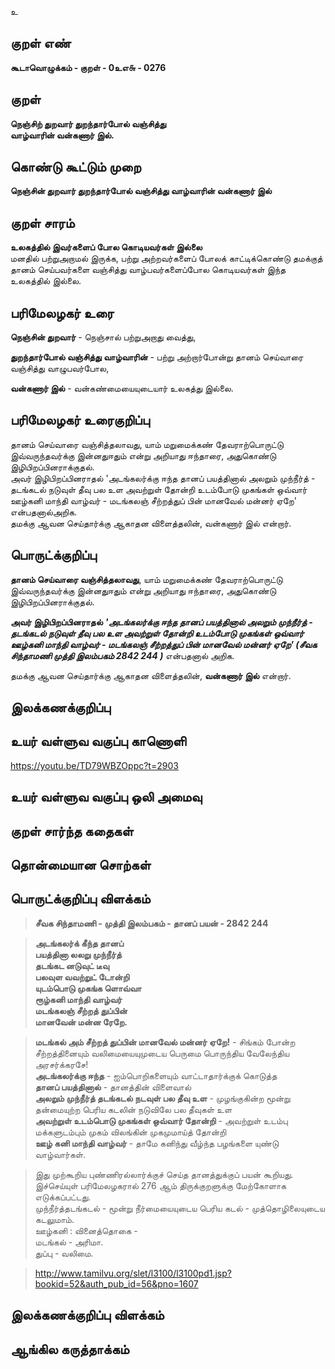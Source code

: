 உ

## குறள் எண் 

**கூடாவொழுக்கம் - குறள் - 0உஎ௬ - 0276**  

## குறள் 

**நெஞ்சிற் துறவார் துறந்தார்போல் வஞ்சித்து  
வாழ்வாரின் வன்கணார் இல்.**

## கொண்டு கூட்டும் முறை

**நெஞ்சின் துறவார் துறந்தார்போல் வஞ்சித்து வாழ்வாரின் வன்கணார் இல்**

## குறள் சாரம் 

**உலகத்தில் இவர்களைப் போல கொடியவர்கள் இல்லை**  
மனதில் பற்றுஅறாமல் இருக்க, பற்று அற்றவர்களைப் போலக் காட்டிக்கொண்டு தமக்குத் தானம் செய்பவர்களை வஞ்சித்து வாழ்பவர்களைப்போல கொடியவர்கள் இந்த உலகத்தில் இல்லை.  

## பரிமேலழகர் உரை

**நெஞ்சின் துறவார்** - நெஞ்சால் பற்றுஅறாது வைத்து,   

**துறந்தார்போல் வஞ்சித்து வாழ்வாரின்** - பற்று அற்றார்போன்று தானம் செய்வாரை வஞ்சித்து வாழுபவர்போல,    

**வன்கணார் இல்** - வன்கண்மையையுடையார் உலகத்து இல்லை. 

## பரிமேலழகர் உரைகுறிப்பு   

தானம் செய்வாரை வஞ்சித்தலாவது, யாம் மறுமைக்கண் தேவராற்பொருட்டு இவ்வருந்தவர்க்கு இன்னதுஈதும் என்று அறியாது ஈந்தாரை, அதுகொண்டு இழிபிறப்பினராக்குதல்.  
அவர் இழிபிறப்பினராதல் 'அடங்கலர்க்கு ஈந்த தானப் பயத்தினால் அலறும் முந்நீர்த் - தடங்கடல் நடுவுள் தீவு பல உள அவற்றுள் தோன்றி உடம்போடு முகங்கள் ஒவ்வார் ஊழ்கனி மாந்தி வாழ்வர் - மடங்கலஞ் சீற்றத்துப் பின் மானவேல் மன்னர் ஏறே' என்பதனால்அறிக.  
தமக்கு ஆவன செய்தார்க்கு ஆகாதன விளைத்தலின், வன்கணார் இல் என்றார்.  

## பொருட்க்குறிப்பு 

**தானம் செய்வாரை வஞ்சித்தலாவது**, யாம் மறுமைக்கண் தேவராற்பொருட்டு இவ்வருந்தவர்க்கு இன்னதுஈதும் என்று அறியாது ஈந்தாரை, அதுகொண்டு இழிபிறப்பினராக்குதல்.   

**அவர் இழிபிறப்பினராதல்** _**'அடங்கலர்க்கு ஈந்த தானப் பயத்தினால் அலறும் முந்நீர்த் - தடங்கடல் நடுவுள் தீவு பல உள அவற்றுள் தோன்றி உடம்போடு முகங்கள் ஒவ்வார் ஊழ்கனி மாந்தி வாழ்வர் - மடங்கலஞ் சீற்றத்துப் பின் மானவேல் மன்னர் ஏறே' (சீவக சிந்தாமணி		முத்தி இலம்பகம் 2842 244 )**_ என்பதனால் அறிக.   

தமக்கு ஆவன செய்தார்க்கு ஆகாதன விளைத்தலின், **வன்கணார் இல்** என்றார்.  

## இலக்கணக்குறிப்பு  


## உயர் வள்ளுவ வகுப்பு காணொளி

https://youtu.be/TD79WBZOppc?t=2903

## உயர் வள்ளுவ வகுப்பு ஒலி அமைவு 

 
## குறள் சார்ந்த கதைகள் 


## தொன்மையான சொற்கள்


## பொருட்க்குறிப்பு விளக்கம்

>**சீவக சிந்தாமணி -	முத்தி இலம்பகம் - தானப் பயன் - 2842 244**  

>**அடங்கலர்க் கீந்த தானப்  
>பயத்தினா லலறு முந்நீர்த்  
>தடங்கட னடுவுட் டீவு  
>பலவுள வவற்றுட் டோன்றி  
>யுடம்பொடு முகங்க ளொவ்வா  
>ரூழ்கனி மாந்தி வாழ்வர்  
>மடங்கலஞ் சீற்றத் துப்பின்  
>மானவேன் மன்ன ரேறே.**  

>**மடங்கல் அம் சீற்றத் துப்பின் மானவேல் மன்னர் ஏறே!** - சிங்கம் போன்ற சீற்றத்தினையும் வலிமையையுமுடைய பெருமை பொருந்திய வேலேந்திய அரசர்க்கரசே!   
>**அடங்கலர்க்கு ஈந்த** - ஐம்பொறிகளையும் வாட்டாதார்க்குக் கொடுத்த   
>**தானப் பயத்தினால்** - தானத்தின் விளைவால்   
>**அலறும் முந்நீர்த் தடங்கடல் நடவுள் பல தீவு உள** - முழங்குகின்ற மூன்று தன்மையுற்ற பெரிய கடலின் நடுவிலே பல தீவுகள் உள   
>**அவற்றுள் உடம்பொடு முகங்கள் ஒவ்வார் தோன்றி** - அவற்றுள் உடம்பு மக்களுடம்பும் முகம் விலங்கின் முகமுமாய்த் தோன்றி  
>**ஊழ் கனி மாந்தி வாழ்வர்** - தாமே கனிந்து வீழ்ந்த பழங்களை யுண்டு வாழ்வார்கள்.  

>இது முற்கூறிய புண்ணிரல்லார்க்குச் செய்த தானத்துக்குப் பயன் கூறியது.  
>இச்செய்யுள் பரிமேலழகரால் 276 ஆம் திருக்குறளுக்கு மேற்கோளாக எடுக்கப்பட்டது.   
>முந்நீர்த்தடங்கடல் - மூன்று நீர்மையையுடைய பெரிய கடல் - முத்தொழிலையுடைய கடலுமாம்.  
>ஊழ்கனி : வினைத்தொகை -   
>மடங்கல் - அரிமா.   
>துப்பு - வலிமை.  

>http://www.tamilvu.org/slet/l3100/l3100pd1.jsp?bookid=52&auth_pub_id=56&pno=1607

## இலக்கணக்குறிப்பு விளக்கம்


## ஆங்கில கருத்தாக்கம் 


